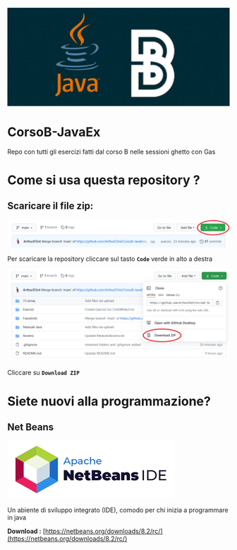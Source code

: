 ![logo](.ignore/repo-logo.png)

# CorsoB-JavaEx
Repo con tutti gli esercizi fatti dal corso B nelle sessioni ghetto con Gas

# Come si usa questa repository ?

## Scaricare il file zip:
![zip-1](https://raw.githubusercontent.com/ArthurD3nt/CorsoB-JavaEx/main/.ignore/zip-1.png)

Per scaricare la repository cliccare sul tasto **`Code`** verde in alto a destra 

![zip-2](https://raw.githubusercontent.com/ArthurD3nt/CorsoB-JavaEx/main/.ignore/zip-2.png)

Cliccare su **`Download ZIP`**

# Siete nuovi alla programmazione?

## Net Beans
![logo-NetBeans](.ignore/logo-NetBeans.png)

Un abiente di sviluppo integrato (IDE), comodo per chi inizia a programmare in java

**Download :** [https://netbeans.org/downloads/8.2/rc/](https://netbeans.org/downloads/8.2/rc/)
